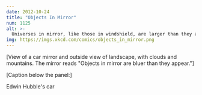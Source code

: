 ```yaml
---
date: 2012-10-24
title: "Objects In Mirror"
num: 1125
alt: >-
  Universes in mirror, like those in windshield, are larger than they appear.
img: https://imgs.xkcd.com/comics/objects_in_mirror.png
---
```

[View of a car mirror and outside view of landscape, with clouds and mountains. The mirror reads "Objects in mirror are bluer than they appear."]

[Caption below the panel:]

Edwin Hubble's car